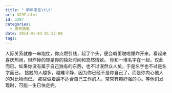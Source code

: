 ```yaml
---
title: " 新年序言\t\t"
url: 3297.html
id: 3297
categories:
  - 思考随笔
date: 2014-01-03 01:57:08
tags:
---
```


人际关系就像一串炮仗，你点燃引线，起了个头，便会噼里啪啦爆炸开来，看起来喜庆热闹，但炸掉的却是你的独处时间和悠然情致。 你和一堆名字在一起，仅此而已。如果你没有属于自己独有的东西，也不过泯然众人矣，于是名字也不过是名字而已。 接触的人越多，越难平静，因为你已经不是你自己了，而是你内心他人的对比物而已。 那些做着最不适合自己工作的人，常常有颗好强的心。等他们发现时，可能一生已快走完。